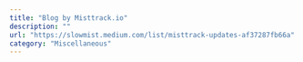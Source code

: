 ```yaml
---
title: "Blog by Misttrack.io"
description: ""
url: "https://slowmist.medium.com/list/misttrack-updates-af37287fb66a"
category: "Miscellaneous"
---
```

